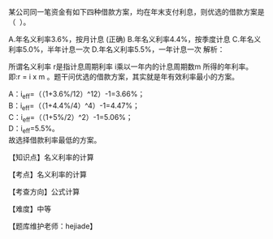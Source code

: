 <p>某公司同一笔资金有如下四种借款方案，均在年末支付利息，则优选的借款方案是（ &nbsp;）。</p>
A.年名义利率3.6%，按月计息  (正确)
B.年名义利率4.4%，按季度计息
C.年名义利率5.0%，半年计息一次
D.年名义利率5.5%，一年计息一次
解析：<p>所谓名义利率 r是指计息周期利率 i乘以一年内的计息周期数m 所得的年利率。即:r = i x m 。题干问优选的借款方案，其实就是年有效利率最小的方案。<br/></p><p>A：i<sub>eff</sub>=（（1+3.6%/12）^12）-1=3.66%；<br/>B：i<sub>eff</sub>=（（1+4.4%/4）^4）-1=4.47%；<br/>C：i<sub>eff</sub>=（（1+5%/2）^2）-1=5.06%；<br/>D：i<sub>eff</sub>=5.5%。<br/>故选择借款利率最低的方案。</p><p>【知识点】名义利率的计算</p><p>【考点】名义利率的计算</p><p>【考查方向】公式计算</p><p>【难度】中等</p><p>【题库维护老师：hejiade】</p>
